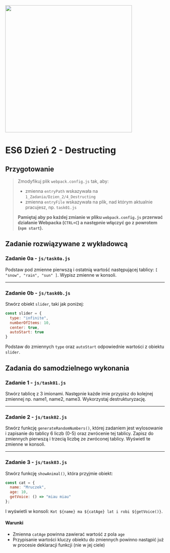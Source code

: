 <img src="http://coderslab.pl/img/coderslab-logo.png" width="400"/>

# ES6 Dzień 2 - Destructing

## Przygotowanie
> Zmodyfikuj plik `webpack.config.js` tak, aby:
> - zmienna `entryPath` wskazywała na `1_Zadania/Dzien_2/4_Destructing`
> - zmienna `entryFile` wskazywała na plik, nad którym aktualnie pracujesz, np. `task01.js`
>
> **Pamiętaj aby po każdej zmianie w pliku `webpack.config.js` przerwać działanie Webpacka 
>(`CTRL+C`) a następnie włączyć go z powrotem (`npm start`).**

## Zadanie rozwiązywane z wykładowcą

### Zadanie 0a - `js/task0a.js`

Podstaw pod zmienne pierwszą i ostatnią wartość następującej tablicy: 
```[ "snow", "rain", "sun" ]```. Wypisz zmienne w konsoli.

---

### Zadanie 0b - `js/task0b.js`

Stwórz obiekt ```slider```, taki jak poniżej:

```JavaScript
const slider = {
  type: "infinite",
  numberOfItems: 10,
  center: true,
  autoStart: true
}
```

Podstaw do zmiennych ```type``` oraz ```autoStart``` odpowiednie wartości z obiektu ```slider```.


## Zadania do samodzielnego wykonania

### Zadanie 1 - `js/task01.js`

Stwórz tablicę z 3 imionami. Następnie każde imie przypisz do kolejnej zmiennej np. name1, name2, name3. Wykorzystaj destrukturyzację.

---

### Zadanie 2 - `js/task02.js`

Stwórz funkcję ```generateRandomNumbers()```, której zadaniem jest wylosowanie i zapisanie do tablicy 6 liczb (0-5) oraz zwrócenie tej tablicy.
Zapisz do zmiennych pierwszą i trzecią liczbę ze zwróconej tablicy. Wyświetl te zmienne w konsoli.

---

### Zadanie 3 - `js/task03.js`

Stwórz funkcję ```showAnimal()```, która przyjmie obiekt:
```js
const cat = {
  name: "Mruczek",
  age: 10,
  getVoice: () => "miau miau"
};
```

I wyświetli w konsoli: `Kot ${name} ma ${catAge} lat i robi ${getVoice()}`.

#### Warunki
- Zmienna `catAge` powinna zawierać wartość z pola `age`
- Przypisanie wartości kluczy obiektu do zmiennych powinno nastąpić już w procesie deklaracji funkcji (nie w jej ciele)